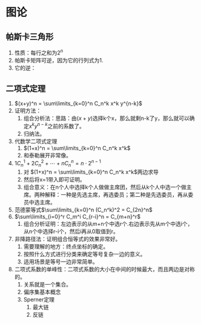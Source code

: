 # 图论

## 帕斯卡三角形

1. 性质：每行之和为$2^n$
2. 帕斯卡矩阵可逆，因为它的行列式为1.
3. 它的逆：

## 二项式定理

1. $(x+y)^n = \sum\limits_{k=0}^n C_n^k x^k y^{n-k}$
2. 证明方法：
   1. 组合分析法：思路：由$(x+y)$选择k个x，那么就剩n-k了y，那么就可以确定$x^k y^{n-k}$之前的系数了。
   2. 归纳法。
3. 代数学二项式定理
   1. $(1+x)^n = \sum\limits_{k=0}^n C_n^k x^k$
   2. 和泰勒展开非常像。
4. $1C_n^1 + 2C_n^2 + \cdots +nC_n^n = n\cdot 2^{n-1}$
   1. 对 $(1+x)^n = \sum\limits_{k=0}^n C_n^k x^k$两边求导
   2. 然后将x=1带入即可证明。
   3. 组合意义：在n个人中选择k个人做做主席团，然后从k个人中选一个做主席。两种解释：一种是先选主席，再选委员；第二种是先选委员，再从委员中选主席。
5. 范德蒙等式$\sum\limits_{k=0}^n (C_n^k)^2 = C_{2n}^n$
6. $\sum\limits_{i=0}^r C_m^i C_{r-i}^n = C_{m+n}^r$
   1. 组合分析证明：左边表示的从m+n个中选r个.右边表示先从m个中选i个，从n个中选择r-i个，然后i再从0取值到r。
7. 非降路径法：证明组合恒等式的效果非常好。
   1. 需要理解的地方：终点坐标的确定。
   2. 按照什么方式进行分类来确定等号复杂一边的意义。
   3. 适用场景是等号一边非常简单。
8. 二项式系数的单峰性：二项式系数的大小在中间的时候最大，而且两边是对称的。
   1. 关系就是一个集合。
   2. 偏序集基本概念
   3. Sperner定理
      1. 最大链
      2. 反链